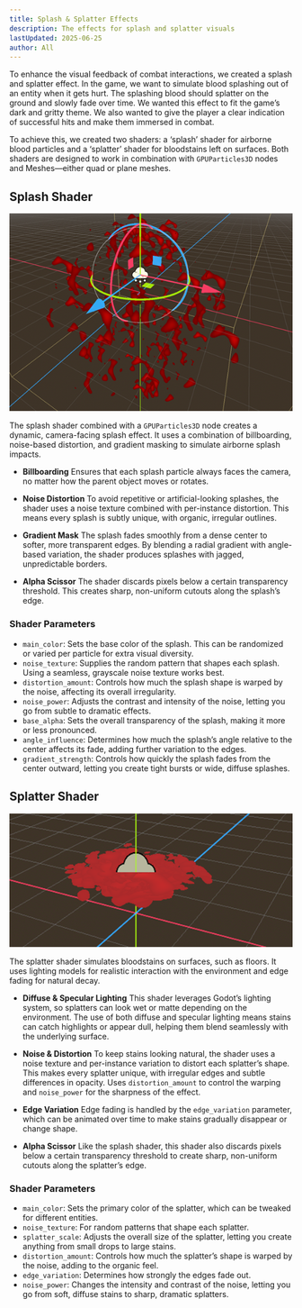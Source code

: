 ```yaml
---
title: Splash & Splatter Effects
description: The effects for splash and splatter visuals
lastUpdated: 2025-06-25
author: All
---
```


To enhance the visual feedback of combat interactions, we created a splash and splatter effect. In the game, we want to simulate blood splashing out of an entity when it gets hurt. The splashing blood should splatter on the ground and slowly fade over time. We wanted this effect to fit the game’s dark and gritty theme. We also wanted to give the player a clear indication of successful hits and make them immersed in combat.

To achieve this, we created two shaders: a ‘splash’ shader for airborne blood particles and a ‘splatter’ shader for bloodstains left on surfaces. Both shaders are designed to work in combination with `GPUParticles3D` nodes and Meshes—either quad or plane meshes.

## Splash Shader

![Splash](/src/assets/fowl-play/effects-shaders/effects/splash-and-splatter-splash.png)

The splash shader combined with a `GPUParticles3D` node creates a dynamic, camera-facing splash effect. It uses a combination of billboarding, noise-based distortion, and gradient masking to simulate airborne splash impacts.

- **Billboarding**
  Ensures that each splash particle always faces the camera, no matter how the parent object moves or rotates.

- **Noise Distortion**
  To avoid repetitive or artificial-looking splashes, the shader uses a noise texture combined with per-instance distortion. This means every splash is subtly unique, with organic, irregular outlines.

- **Gradient Mask**
  The splash fades smoothly from a dense center to softer, more transparent edges. By blending a radial gradient with angle-based variation, the shader produces splashes with jagged, unpredictable borders.

- **Alpha Scissor**
  The shader discards pixels below a certain transparency threshold. This creates sharp, non-uniform cutouts along the splash’s edge.

### Shader Parameters

- `main_color`: Sets the base color of the splash. This can be randomized or varied per particle for extra visual diversity.
- `noise_texture`: Supplies the random pattern that shapes each splash. Using a seamless, grayscale noise texture works best.
- `distortion_amount`: Controls how much the splash shape is warped by the noise, affecting its overall irregularity.
- `noise_power`: Adjusts the contrast and intensity of the noise, letting you go from subtle to dramatic effects.
- `base_alpha`: Sets the overall transparency of the splash, making it more or less pronounced.
- `angle_influence`: Determines how much the splash’s angle relative to the center affects its fade, adding further variation to the edges.
- `gradient_strength`: Controls how quickly the splash fades from the center outward, letting you create tight bursts or wide, diffuse splashes.

## Splatter Shader

![Splatter](/src/assets/fowl-play/effects-shaders/effects/splash-and-splatter-splatter.png)

The splatter shader simulates bloodstains on surfaces, such as floors. It uses lighting models for realistic interaction with the environment and edge fading for natural decay.

- **Diffuse & Specular Lighting**
  This shader leverages Godot’s lighting system, so splatters can look wet or matte depending on the environment. The use of both diffuse and specular lighting means stains can catch highlights or appear dull, helping them blend seamlessly with the underlying surface.

- **Noise & Distortion**
  To keep stains looking natural, the shader uses a noise texture and per-instance variation to distort each splatter’s shape. This makes every splatter unique, with irregular edges and subtle differences in opacity. Uses `distortion_amount` to control the warping and `noise_power` for the sharpness of the effect.

- **Edge Variation**
  Edge fading is handled by the `edge_variation` parameter, which can be animated over time to make stains gradually disappear or change shape.

- **Alpha Scissor**
  Like the splash shader, this shader also discards pixels below a certain transparency threshold to create sharp, non-uniform cutouts along the splatter’s edge.

### Shader Parameters

- `main_color`: Sets the primary color of the splatter, which can be tweaked for different entities.
- `noise_texture`: For random patterns that shape each splatter.
- `splatter_scale`: Adjusts the overall size of the splatter, letting you create anything from small drops to large stains.
- `distortion_amount`: Controls how much the splatter’s shape is warped by the noise, adding to the organic feel.
- `edge_variation`: Determines how strongly the edges fade out.
- `noise_power`: Changes the intensity and contrast of the noise, letting you go from soft, diffuse stains to sharp, dramatic splatters.
